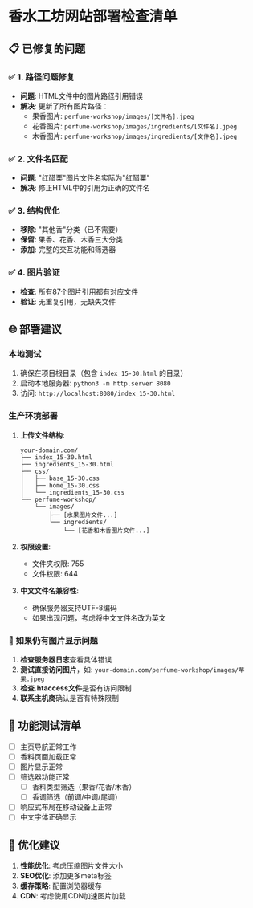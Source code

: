 # 香水工坊网站部署检查清单

## 📋 已修复的问题

### ✅ 1. 路径问题修复
- **问题**: HTML文件中的图片路径引用错误
- **解决**: 更新了所有图片路径：
  - 果香图片: `perfume-workshop/images/[文件名].jpeg`
  - 花香图片: `perfume-workshop/images/ingredients/[文件名].jpeg`
  - 木香图片: `perfume-workshop/images/ingredients/[文件名].jpeg`

### ✅ 2. 文件名匹配
- **问题**: "红醋栗"图片文件名实际为"红醋粟"
- **解决**: 修正HTML中的引用为正确的文件名

### ✅ 3. 结构优化
- **移除**: "其他香"分类（已不需要）
- **保留**: 果香、花香、木香三大分类
- **添加**: 完整的交互功能和筛选器

### ✅ 4. 图片验证
- **检查**: 所有87个图片引用都有对应文件
- **验证**: 无重复引用，无缺失文件

## 🌐 部署建议

### 本地测试
1. 确保在项目根目录（包含 `index_15-30.html` 的目录）
2. 启动本地服务器: `python3 -m http.server 8080`
3. 访问: `http://localhost:8080/index_15-30.html`

### 生产环境部署
1. **上传文件结构**:
   ```
   your-domain.com/
   ├── index_15-30.html
   ├── ingredients_15-30.html
   ├── css/
   │   ├── base_15-30.css
   │   ├── home_15-30.css
   │   └── ingredients_15-30.css
   └── perfume-workshop/
       └── images/
           ├── [水果图片文件...]
           └── ingredients/
               └── [花香和木香图片文件...]
   ```

2. **权限设置**:
   - 文件夹权限: 755
   - 文件权限: 644

3. **中文文件名兼容性**:
   - 确保服务器支持UTF-8编码
   - 如果出现问题，考虑将中文文件名改为英文

### 🔧 如果仍有图片显示问题

1. **检查服务器日志**查看具体错误
2. **测试直接访问图片**，如: `your-domain.com/perfume-workshop/images/苹果.jpeg`
3. **检查.htaccess文件**是否有访问限制
4. **联系主机商**确认是否有特殊限制

## 📱 功能测试清单

- [ ] 主页导航正常工作
- [ ] 香料页面加载正常
- [ ] 图片显示正常
- [ ] 筛选器功能正常
  - [ ] 香料类型筛选（果香/花香/木香）
  - [ ] 香调筛选（前调/中调/尾调）
- [ ] 响应式布局在移动设备上正常
- [ ] 中文字体正确显示

## 🎯 优化建议

1. **性能优化**: 考虑压缩图片文件大小
2. **SEO优化**: 添加更多meta标签
3. **缓存策略**: 配置浏览器缓存
4. **CDN**: 考虑使用CDN加速图片加载 